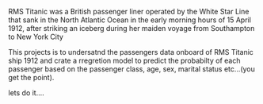 RMS Titanic was a British passenger liner operated by the White Star Line that sank in the North Atlantic Ocean in the early morning hours of 15 April 1912, after striking an iceberg during her maiden voyage from Southampton to New York City

This projects is to undersatnd the passengers data onboard of RMS Titanic ship 1912 and crate a rregretion model to predict the probabilty of each passenger based on the passenger class, age, sex, marital status etc...(you get the point).

lets do it....
